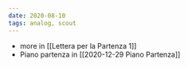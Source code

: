 ```yaml
---
date: 2020-08-10
tags: analog, scout
---
```

- more in [[Lettera per la Partenza 1]]
- Piano partenza in [[2020-12-29 Piano Partenza]]